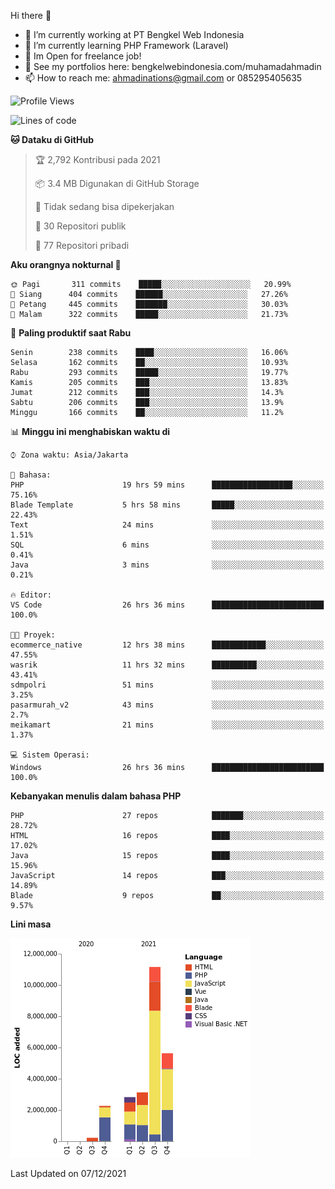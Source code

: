 Hi there 👋

- 🔭 I’m currently working at PT Bengkel Web Indonesia
- 🌱 I’m currently learning PHP Framework (Laravel)
- 📂 Im Open for freelance job!
- 🧷 See my portfolios here: bengkelwebindonesia.com/muhamadahmadin
- 📫 How to reach me: ahmadinations@gmail.com or 085295405635


<!--START_SECTION:waka-->
![Profile Views](http://img.shields.io/badge/Profil%20dilihat-4-blue)

![Lines of code](https://img.shields.io/badge/Sejak%20Hello%20World%20aku%20telah%20menulis-25%20Million%20baris%20kode-blue)

**🐱 Dataku di GitHub** 

> 🏆 2,792 Kontribusi pada 2021
 > 
> 📦 3.4 MB Digunakan di GitHub Storage 
 > 
> 🚫 Tidak sedang bisa dipekerjakan
 > 
> 📜 30 Repositori publik 
 > 
> 🔑 77 Repositori pribadi  
 > 
**Aku orangnya nokturnal 🦉** 

```text
🌞 Pagi       311 commits    █████░░░░░░░░░░░░░░░░░░░░   20.99% 
🌆 Siang      404 commits    ██████░░░░░░░░░░░░░░░░░░░   27.26% 
🌃 Petang     445 commits    ███████░░░░░░░░░░░░░░░░░░   30.03% 
🌙 Malam      322 commits    █████░░░░░░░░░░░░░░░░░░░░   21.73%

```
📅 **Paling produktif saat Rabu** 

```text
Senin        238 commits    ████░░░░░░░░░░░░░░░░░░░░░   16.06% 
Selasa       162 commits    ██░░░░░░░░░░░░░░░░░░░░░░░   10.93% 
Rabu         293 commits    █████░░░░░░░░░░░░░░░░░░░░   19.77% 
Kamis        205 commits    ███░░░░░░░░░░░░░░░░░░░░░░   13.83% 
Jumat        212 commits    ███░░░░░░░░░░░░░░░░░░░░░░   14.3% 
Sabtu        206 commits    ███░░░░░░░░░░░░░░░░░░░░░░   13.9% 
Minggu       166 commits    ██░░░░░░░░░░░░░░░░░░░░░░░   11.2%

```


📊 **Minggu ini menghabiskan waktu di** 

```text
⌚︎ Zona waktu: Asia/Jakarta

💬 Bahasa: 
PHP                      19 hrs 59 mins      ██████████████████░░░░░░░   75.16% 
Blade Template           5 hrs 58 mins       █████░░░░░░░░░░░░░░░░░░░░   22.43% 
Text                     24 mins             ░░░░░░░░░░░░░░░░░░░░░░░░░   1.51% 
SQL                      6 mins              ░░░░░░░░░░░░░░░░░░░░░░░░░   0.41% 
Java                     3 mins              ░░░░░░░░░░░░░░░░░░░░░░░░░   0.21%

🔥 Editor: 
VS Code                  26 hrs 36 mins      █████████████████████████   100.0%

🐱‍💻 Proyek: 
ecommerce_native         12 hrs 38 mins      ████████████░░░░░░░░░░░░░   47.55% 
wasrik                   11 hrs 32 mins      ██████████░░░░░░░░░░░░░░░   43.41% 
sdmpolri                 51 mins             ░░░░░░░░░░░░░░░░░░░░░░░░░   3.25% 
pasarmurah_v2            43 mins             ░░░░░░░░░░░░░░░░░░░░░░░░░   2.7% 
meikamart                21 mins             ░░░░░░░░░░░░░░░░░░░░░░░░░   1.37%

💻 Sistem Operasi: 
Windows                  26 hrs 36 mins      █████████████████████████   100.0%

```

**Kebanyakan menulis dalam bahasa PHP** 

```text
PHP                      27 repos            ███████░░░░░░░░░░░░░░░░░░   28.72% 
HTML                     16 repos            ████░░░░░░░░░░░░░░░░░░░░░   17.02% 
Java                     15 repos            ████░░░░░░░░░░░░░░░░░░░░░   15.96% 
JavaScript               14 repos            ███░░░░░░░░░░░░░░░░░░░░░░   14.89% 
Blade                    9 repos             ██░░░░░░░░░░░░░░░░░░░░░░░   9.57%

```


**Lini masa**

![Chart not found](https://raw.githubusercontent.com/MuhamadAhmadin/MuhamadAhmadin/master/charts/bar_graph.png) 


 Last Updated on 07/12/2021
<!--END_SECTION:waka-->
